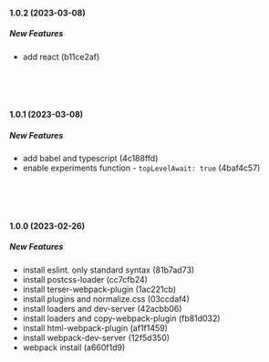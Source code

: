 #### 1.0.2 (2023-03-08)

##### New Features

*  add react (b11ce2af)

<br>
<br>
<br>

#### 1.0.1 (2023-03-08)

##### New Features

*  add babel and typescript (4c188ffd)
*  enable experiments function - `topLevelAwait: true` (4baf4c57)

<br>
<br>
<br>

#### 1.0.0 (2023-02-26)

##### New Features

*  install eslint. only standard syntax (81b7ad73)
*  install postcss-loader (cc7cfb24)
*  install terser-webpack-plugin (1ac221cb)
*  install plugins and normalize.css (03ccdaf4)
*  install loaders and dev-server (42acbb06)
*  install loaders and copy-webpack-plugin (fb81d032)
*  install html-webpack-plugin (af1f1459)
*  install webpack-dev-server (12f5d350)
*  webpack install (a660f1d9)
